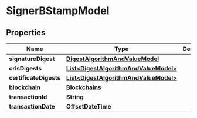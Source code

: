 

# SignerBStampModel


## Properties

| Name | Type | Description | Notes |
|------------ | ------------- | ------------- | -------------|
|**signatureDigest** | [**DigestAlgorithmAndValueModel**](DigestAlgorithmAndValueModel.md) |  |  [optional] |
|**crlsDigests** | [**List&lt;DigestAlgorithmAndValueModel&gt;**](DigestAlgorithmAndValueModel.md) |  |  [optional] |
|**certificateDigests** | [**List&lt;DigestAlgorithmAndValueModel&gt;**](DigestAlgorithmAndValueModel.md) |  |  [optional] |
|**blockchain** | **Blockchains** |  |  [optional] |
|**transactionId** | **String** |  |  [optional] |
|**transactionDate** | **OffsetDateTime** |  |  [optional] |



